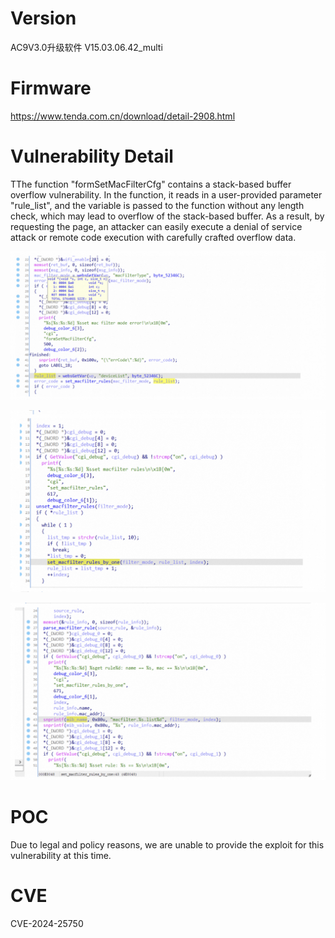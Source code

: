 # Version

AC9V3.0升级软件 V15.03.06.42\_multi

# Firmware

https://www.tenda.com.cn/download/detail-2908.html

# Vulnerability Detail

TThe function "formSetMacFilterCfg" contains a stack-based buffer overflow vulnerability. In the function, it reads in a user-provided parameter "rule_list", and the variable is passed to the function without any length check, which may lead to overflow of the stack-based buffer. As a result, by requesting the page, an attacker can easily execute a denial of service attack or remote code execution with carefully crafted overflow data.

![image.png](assets/image6.png)

![image.png](assets/image7.png)


![image.png](assets/image8.png?t=1708225804186)

# POC

Due to legal and policy reasons, we are unable to provide the exploit for this vulnerability at this time.

# CVE

CVE-2024-25750
